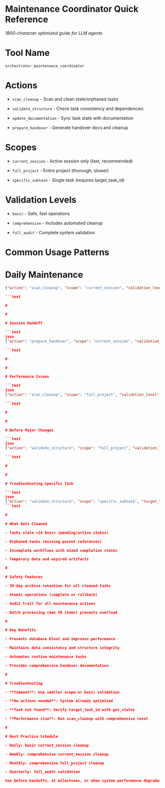 

# Maintenance Coordinator Quick Reference

*1800-character optimized guide for LLM agents*

#

# Tool Name

`orchestrator_maintenance_coordinator`

#

# Actions

- `scan_cleanup` - Scan and clean stale/orphaned tasks  

- `validate_structure` - Check task consistency and dependencies

- `update_documentation` - Sync task state with documentation

- `prepare_handover` - Generate handover docs and cleanup

#

# Scopes

- `current_session` - Active session only (fast, recommended)

- `full_project` - Entire project (thorough, slower) 

- `specific_subtask` - Single task (requires target_task_id)

#

# Validation Levels

- `basic` - Safe, fast operations

- `comprehensive` - Includes automated cleanup

- `full_audit` - Complete system validation

#

# Common Usage Patterns

#

#

# Daily Maintenance

```json
{"action": "scan_cleanup", "scope": "current_session", "validation_level": "basic"}

```text

#

#

# Session Handoff

```text
json
{"action": "prepare_handover", "scope": "current_session", "validation_level": "comprehensive"}

```text

#

#

# Performance Issues

```text
json
{"action": "scan_cleanup", "scope": "full_project", "validation_level": "comprehensive"}

```text

#

#

# Before Major Changes

```text
json
{"action": "validate_structure", "scope": "full_project", "validation_level": "full_audit"}

```text

#

#

# Troubleshooting Specific Task

```text
json
{"action": "validate_structure", "scope": "specific_subtask", "target_task_id": "task_id_here"}
```text

#

# What Gets Cleaned

- Tasks stale >24 hours (pending/active status)

- Orphaned tasks (missing parent references)

- Incomplete workflows with mixed completion states

- Temporary data and expired artifacts

#

# Safety Features

- 30-day archive retention for all cleaned tasks

- Atomic operations (complete or rollback)

- Audit trail for all maintenance actions

- Batch processing (max 50 items) prevents overload

#

# Key Benefits

- Prevents database bloat and improves performance

- Maintains data consistency and structure integrity

- Automates routine maintenance tasks

- Provides comprehensive handover documentation

#

# Troubleshooting

- **Timeout**: Use smaller scope or basic validation

- **No actions needed**: System already optimized

- **Task not found**: Verify target_task_id with get_status

- **Performance slow**: Run scan_cleanup with comprehensive level

#

# Best Practice Schedule

- Daily: basic current_session cleanup

- Weekly: comprehensive current_session cleanup  

- Monthly: comprehensive full_project cleanup

- Quarterly: full_audit validation

Use before handoffs, at milestones, or when system performance degrades.
